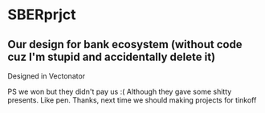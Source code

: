 # SBERprjct
Our design for bank ecosystem (without code cuz I'm stupid and accidentally delete it)
--
Designed in Vectonator 

PS we won but they didn't pay us :( Although they gave some shitty presents. Like pen. Thanks, next time we should making projects for tinkoff
